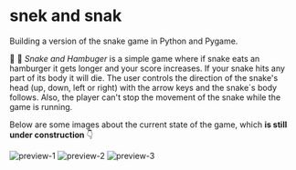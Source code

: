 # snek and snak

Building a version of the snake game in Python and Pygame.

:snake: :apple: *Snake and Hambuger* is a simple game where if snake eats an
hamburger it gets longer and your score increases. If your snake hits any part of
its body it will die. The user controls the direction of the snake's head (up, down,
left or right) with the arrow keys and the snake´s body follows. Also, the player
can't stop the movement of the snake while the game is running.

Below are some images about the current state of the game, which **is still under
construction** :point_down:

<image src="preview-1.PNG" alt="preview-1">

<image src="preview-3.PNG" alt="preview-2">

<image src="preview-2.PNG.jpg" alt="preview-3">
